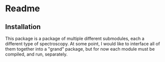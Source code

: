 # Readme

## Installation

This package is a package of multiple different submodules, each a different type of spectroscopy. At some point, I would like to interface all of them together into a "grand" package, but for now each module must be compiled, and run, separately. 